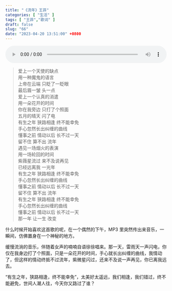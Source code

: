 ```yaml
---
title: "《流年》王菲"
categories: [ "生活" ]
tags: [ "王菲","歌词" ]
draft: false
slug: "66"
date: "2023-04-20 13:51:00" +0800
---
```


<div style="width: 100%; margin: 0 0 2px;"><audio controls style="width: 100%; margin:0;"><source src="https://blog.wangyunzi.com/video%26music/王菲-流年.mp3" type="audio/mpeg"></audio></div>

> 爱上一个天使的缺点  
> 用一种魔鬼的语言  
> 上帝在云端 只眨了一眨眼  
> 最后眉一皱 头一点  
> 爱上一个认真的消遣  
> 用一朵花开的时间  
> 你在我旁边 只打了个照面  
> 五月的晴天 闪了电  
> 有生之年 狭路相逢 终不能幸免  
> 手心忽然长出纠缠的曲线  
> 懂事之前 情动以后 长不过一天  
> 留不住 算不出 流年  
> 遇见一场烟火的表演  
> 用一场轮回的时间  
> 紫薇星流过 来不及说再见  
> 已经远离我 一光年  
> 有生之年 狭路相逢 终不能幸免  
> 手心忽然长出纠缠的曲线  
> 懂事之前 情动以后 长不过一天  
> 留不住 算不出 流年  
> 有生之年 狭路相逢 终不能幸免  
> 手心忽然长出纠缠的曲线  
> 懂事之前 情动以后 长不过一天  
> 那一年 让一生 改变

什么时候开始喜欢这首歌的呢，在一个偶然的下午，MP3 里突然传出来音乐，一瞬间，仿佛置身在一个神秘的地方。

缓慢流淌的音乐，伴随着女声的喃喃自语徐徐唱来。那一天，雷雨天一声闪电，你仅在我身边打了个照面，只是一朵花开的时间，手心就长出纠缠的曲线，我情动了，但这样的情动终抵不过流年，紫微星闪过，还来不及说一声再见，你已离我远去。

“有生之年，狭路相逢，终不能幸免”，太美好太遥远，我们相逢，我们错过，终不能避免，世间人潮人往，今天你又路过了谁？
